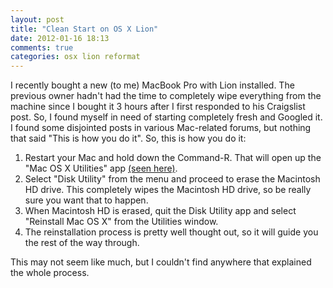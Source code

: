 ```yaml
---
layout: post
title: "Clean Start on OS X Lion"
date: 2012-01-16 18:13
comments: true
categories: osx lion reformat
---
```


I recently bought a new (to me) MacBook Pro with Lion installed. The previous owner hadn't had the time to completely wipe everything from the machine since I bought it 3 hours after I first responded to his Craigslist post. So, I found myself in need of starting completely fresh and Googled it. I found some disjointed posts in various Mac-related forums, but nothing that said "This is how you do it". So, this is how you do it:

<!--more-->

1. Restart your Mac and hold down the Command-R. That will open up the "Mac OS X Utilities" app [(seen here)](http://www.apple.com/macosx/recovery/).
2. Select "Disk Utility" from the menu and proceed to erase the Macintosh HD drive. This completely wipes the Macintosh HD drive, so be really sure you want that to happen.
3. When Macintosh HD is erased, quit the Disk Utility app and select "Reinstall Mac OS X" from the Utilities window.
4. The reinstallation process is pretty well thought out, so it will guide you the rest of the way through.

This may not seem like much, but I couldn't find anywhere that explained the whole process.

